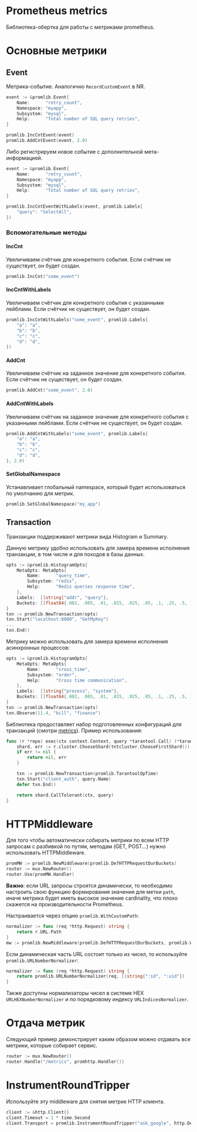 # Prometheus metrics

Библиотека-обертка для работы с метриками prometheus.

# Основные метрики

## Event

Метрика-событие. Аналогично `RecordCustomEvent` в NR.

```go
event := &promlib.Event{
    Name:      "retry_count",
    Namespace: "myapp",
    Subsystem: "mysql",
    Help:      "Total number of SQL query retries",
}

promlib.IncCntEvent(event)
promlib.AddCntEvent(event, 2.0)
```

Либо регистрируем новое событие с дополнительной мета-информацией.

```go
event := &promlib.Event{
    Name:      "retry_count",
    Namespace: "myapp",
    Subsystem: "mysql",
    Help:      "Total number of SQL query retries",
}

promlib.IncCntEventWithLabels(event, promlib.Labels{
    "query": "SelectAll",
})
```

### Вспомогательные методы

#### IncCnt

Увеличиваем счётчик для конкретного события. Если счётчик не существует, он будет создан.

```go
promlib.IncCnt("some_event")
```

#### IncCntWithLabels

Увеличиваем счётчик для конкретного события с указанными лейблами. Если счётчик не существует, он будет создан.

```go
promlib.IncCntWithLabels("some_event", promlib.Labels{
    "a": "a",
    "b": "b",
    "c": "c",
    "d": "d",
})
```

#### AddCnt

Увеличиваем счётчик на заданное значение для конкретного события. Если счётчик не существует, он будет создан.

```go
promlib.AddCnt("some_event", 2.0)
```

#### AddCntWithLabels

Увеличиваем счётчик на заданное значение для конкретного события с указанными лейблами. Если счётчик не существует, он
будет создан.

```go
promlib.AddCntWithLabels("some_event", promlib.Labels{
    "a": "a",
    "b": "b",
    "c": "c",
    "d": "d",
}, 2.0)
```

#### SetGlobalNamespace

Устанавливает глобальный namespace, который будет использоваться по умолчанию для метрик.

```go
promlib.SetGlobalNamespace("my_app")
```

## Transaction

Транзакции поддерживают метрики вида Histogram и Summary.

Данную метрику удобно использовать для замера времени исполнения транзакции, в том числе и для походов в базы данных.

```go
opts := &promlib.HistogramOpts{
    MetaOpts: MetaOpts{
        Name:      "query_time",
        Subsystem: "redis",
        Help:      "Redis queries response time",
    },
    Labels:  []string{"addr", "query"},
    Buckets: []float64{.002, .005, .01, .015, .025, .05, .1, .25, .5, 1, 2, 10},
}
txn := promlib.NewTransaction(opts)
txn.Start("localhost:8000", "GetMyKey")
...
txn.End()
```

Метрику можно использовать для замера времени исполнения асинхронных процессов:

```go
opts := &promlib.HistogramOpts{
    MetaOpts: MetaOpts{
        Name:      "cross_time",
        Subsystem: "order",
        Help:      "Cross time communication",
    },
    Labels:  []string{"process", "system"},
    Buckets: []float64{.002, .005, .01, .015, .025, .05, .1, .25, .5, 1, 2, 10},
}
txn := promlib.NewTransaction(opts)
txn.Observe(11.4, "bill", "finance")
```

Библиотека предоставляет набор подготовленных конфигураций для транзакций (смотри [metrics](metrics.go)). Пример
использования:

```go
func (r *repo) exec(ctx context.Context, query *tarantool.Call) (*tarantool.Result, error) {
	shard, err := r.cluster.ChooseShard(tntcluster.ChooseFirstShard())
	if err != nil {
		return nil, err
	}

	txn := promlib.NewTransaction(promlib.TarantoolOpTime)
	txn.Start("client_auth", query.Name)
	defer txn.End()

	return shard.CallTolerant(ctx, query)
}
```

# HTTPMiddleware

Для того чтобы автоматически собирать метрики по всем HTTP запросам с разбивкой по путям, методам (GET, POST...)
нужно использовать HTTPMiddleware.

```go
promMW := promlib.NewMiddleware(promlib.DefHTTPRequestDurBuckets)
router := mux.NewRouter()
router.Use(promMW.Handler)
```

**Важно**: если URL запросы строятся динамически, то необходимо настроить свою функцию формирования значения для
метки `path`, иначе метрика будет иметь высокое значение cardinality, что плохо скажется на производительности
Prometheus.

Настраивается через опцию `promlib.WithCustomPath`:

```go
normalizer := func (req *http.Request) string {
    return r.URL.Path
}
mw := promlib.NewMiddleware(promlib.DefHTTPRequestDurBuckets, promlib.WithCustomPath(normalizer))
```

Если динамическая часть URL состоит только из чисел, то используйте `promlib.URLNumberNormalizer`:

```go
normalizer := func (req *http.Request) string {
	return promlib.URLNumberNormalizer(req, []string{":id", ":uid"})
}
```

Также доступны нормализаторы чисел в системе HEX `URLHEXNumberNormalizer` и по порядковому
индексу `URLIndicesNormalizer`.

# Отдача метрик

Следующий пример демонстрирует каким образом можно отдавать все метрики, которые собирает сервис.

```go
router := mux.NewRouter()
router.Handle("/metrics", promhttp.Handler())
```

# InstrumentRoundTripper

Используйте эту middleware для снятия метрик HTTP клиента.

```go
client := &http.Client{}
client.Timeout = 1 * time.Second
client.Transport = promlib.InstrumentRoundTripper("ask_google", http.DefaultTransport)
```
